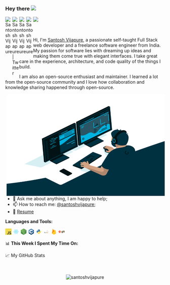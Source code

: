 ### Hey there <img src="https://media.giphy.com/media/hvRJCLFzcasrR4ia7z/giphy.gif" width="25px">

<a href="https://discordapp.com/users/516632580737728533">
  <img align="left" alt="Santosh Vijapure" width="22px" src="https://img.icons8.com/fluency/344/discord.png" />
</a>
<a href="https://twitter.com/sant0shvijapure">
  <img align="left" alt="Santosh Vijapure | Twitter" width="22px" src="https://img.icons8.com/fluency/344/twitter.png" />
</a>
<a href="https://www.linkedin.com/in/santoshvijapure/">
  <img align="left" alt="Santosh Vijapure" width="22px" src="https://img.icons8.com/fluency/344/linkedin.png" />
</a>
<a href="https://open.spotify.com/user/voecaoaaybl3f3j7twvxgzu9t?si=83ceaad6c1c74add">
  <img align="left" alt="Santosh Vijapure" width="22px" src="https://img.icons8.com/fluency/344/spotify.png" />
</a>

![](https://visitor-badge.glitch.me/badge?page_id=santoshvijapure.santoshvijapure)

<br />

Hi, I'm [Santosh Vijapure](http://santoshvijapure.github.io), a passionate self-taught Full Stack web developer and a freelance software engineer from India. My passion for software lies with dreaming up ideas and making them come true with elegant interfaces. I take great care in the experience, architecture, and code quality of the things I build.

I am also an open-source enthusiast and maintainer. I learned a lot from the open-source community and I love how collaboration and knowledge sharing happened through open-source.

  <img align="right" alt="GIF" src="https://raw.githubusercontent.com/santoshvijapure/santoshvijapure/main/code.gif" width="500" height="320" />
  
- 💬 Ask me about anything, I am happy to help;
- 📫 How to reach me: [@santoshvijapure](https://twitter.com/sant0shvijapure);
- 📝 [Resume](http://santoshvijapure.github.io/index/img/resume.pdf)

**Languages and Tools:**

<code><img height="20" src="https://raw.githubusercontent.com/github/explore/80688e429a7d4ef2fca1e82350fe8e3517d3494d/topics/javascript/javascript.png"></code>
<code><img height="20" src="https://raw.githubusercontent.com/github/explore/80688e429a7d4ef2fca1e82350fe8e3517d3494d/topics/react/react.png"></code>
<code><img height="20" src="https://raw.githubusercontent.com/github/explore/80688e429a7d4ef2fca1e82350fe8e3517d3494d/topics/nodejs/nodejs.png"></code>
<code><img height="20" src="https://raw.githubusercontent.com/github/explore/80688e429a7d4ef2fca1e82350fe8e3517d3494d/topics/cpp/cpp.png"></code>
<code><img height="20" src="https://raw.githubusercontent.com/github/explore/80688e429a7d4ef2fca1e82350fe8e3517d3494d/topics/python/python.png"></code>
<code><img height="20" src="https://raw.githubusercontent.com/github/explore/80688e429a7d4ef2fca1e82350fe8e3517d3494d/topics/mysql/mysql.png"></code>
<code><img height="20" src="https://raw.githubusercontent.com/github/explore/80688e429a7d4ef2fca1e82350fe8e3517d3494d/topics/firebase/firebase.png"></code>
<code><img height="20" src="https://raw.githubusercontent.com/github/explore/80688e429a7d4ef2fca1e82350fe8e3517d3494d/topics/git/git.png"></code>

📊 **This Week I Spent My Time On:**

<!--START_SECTION:waka-->

<!--END_SECTION:waka-->

<!-- If you like what I do, maybe consider buying me a coffee/tea 🥺👉👈

<a href="https://www.buymeacoffee.com/santoshvijapure" target="_blank"><img src="https://cdn.buymeacoffee.com/buttons/v2/default-red.png" alt="Buy Me A Coffee" width="150" ></a> -->

📈 My GitHub Stats

<p align="center" > <img src="https://github-readme-stats.vercel.app/api?username=santoshvijapure&show_icons=true&theme=gotham" alt="santoshvijapure"  style="margin-top:2rem;"/>
